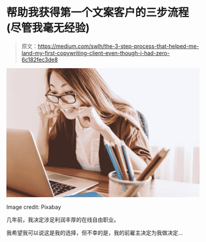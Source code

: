 # 帮助我获得第一个文案客户的三步流程(尽管我毫无经验)

> 原文：<https://medium.com/swlh/the-3-step-process-that-helped-me-land-my-first-copywriting-client-even-though-i-had-zero-6c182fec3de8>

![](img/6f88a72bfe28c4a66fbb8f9ee5c5ec66.png)

Image credit: Pixabay

几年前，我决定涉足利润丰厚的在线自由职业。

我希望我可以说这是我的选择，但不幸的是，我的前雇主决定为我做决定…